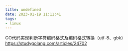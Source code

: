 ```yaml
---
title: undefined
date: 2023-01-19 11:11:41
tags:
- linux
---
```



GO代码实现判断字符编码格式及编码格式转换（utf-8、gbk）
https://studygolang.com/articles/24702